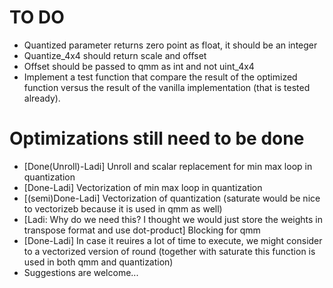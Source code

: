 # TO DO
* Quantized parameter returns zero point as float, it should be an integer
* Quantize_4x4 should return scale and offset
* Offset should be passed to qmm as int and not uint_4x4
* Implement a test function that compare the result of the optimized function versus the result of the vanilla implementation (that is tested already).

# Optimizations still need to be done
* [Done(Unroll)-Ladi] Unroll and scalar replacement for min max loop in quantization
* [Done-Ladi] Vectorization of min max loop in quantization
* [(semi)Done-Ladi] Vectorization of quantization (saturate would be nice to vectorizeb because it is used in qmm as well)
* [Ladi: Why do we need this? I thought we would just store the weights in transpose format and use dot-product] Blocking for qmm
* [Done-Ladi] In case it reuires a lot of time to execute, we might consider to a vectorized version of round (together with saturate this function is used in both qmm and quantization)
* Suggestions are welcome...
